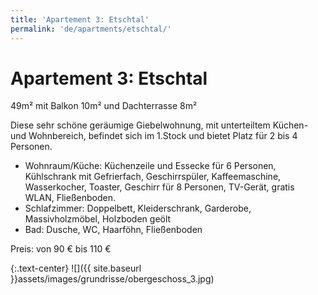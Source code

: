 ```yaml
---
title: 'Apartement 3: Etschtal'
permalink: 'de/apartments/etschtal/'
---
```


# Apartement 3: Etschtal

49m² mit Balkon 10m² und Dachterrasse 8m²

Diese sehr schöne geräumige Giebelwohnung, mit unterteiltem Küchen- und Wohnbereich, befindet sich im 1.Stock und bietet Platz für 2 bis 4 Personen.

* Wohnraum/Küche: Küchenzeile und Essecke für 6 Personen, Kühlschrank mit Gefrierfach, Geschirrspüler, Kaffeemaschine, Wasserkocher, Toaster, Geschirr für 8 Personen, TV-Gerät, gratis WLAN, Fließenboden.
* Schlafzimmer: Doppelbett, Kleiderschrank, Garderobe, Massivholzmöbel, Holzboden geölt
* Bad: Dusche, WC, Haarföhn, Fließenboden

Preis: von 90 € bis 110 €

{:.text-center}
![]({{ site.baseurl }}assets/images/grundrisse/obergeschoss_3.jpg)